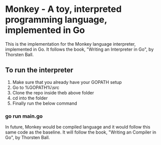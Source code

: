 # Monkey - A toy, interpreted programming language, implemented in Go
This is the implementation for the Monkey language interpreter, implemented in Go. It follows the book, "Writing an Interpreter in Go", by Thorsten Ball.
## To run the interpreter
1. Make sure that you already have your GOPATH setup
2. Go to %GOPATH%\src
3. Clone the repo inside theb above folder
4. cd into the folder
5. Finally run the below command
### go run main.go
In future, Monkey would be compiled language and it would follow this same code as the baseline. It will follow the book, "Writing an Compiler in Go", by Thorsten Ball.
